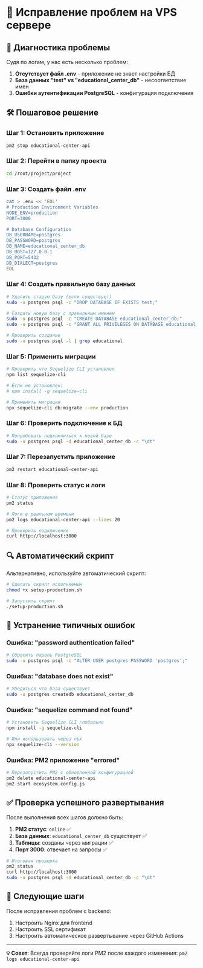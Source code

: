 # 🔧 Исправление проблем на VPS сервере

## 🚨 Диагностика проблемы

Судя по логам, у нас есть несколько проблем:
1. **Отсутствует файл .env** - приложение не знает настройки БД
2. **База данных "test" vs "educational_center_db"** - несоответствие имен
3. **Ошибки аутентификации PostgreSQL** - конфигурация подключения

## 🛠️ Пошаговое решение

### Шаг 1: Остановить приложение
```bash
pm2 stop educational-center-api
```

### Шаг 2: Перейти в папку проекта
```bash
cd /root/project/project
```

### Шаг 3: Создать файл .env
```bash
cat > .env << 'EOL'
# Production Environment Variables
NODE_ENV=production
PORT=3000

# Database Configuration
DB_USERNAME=postgres
DB_PASSWORD=postgres
DB_NAME=educational_center_db
DB_HOST=127.0.0.1
DB_PORT=5432
DB_DIALECT=postgres
EOL
```

### Шаг 4: Создать правильную базу данных
```bash
# Удалить старую базу (если существует)
sudo -u postgres psql -c "DROP DATABASE IF EXISTS test;"

# Создать новую базу с правильным именем
sudo -u postgres psql -c "CREATE DATABASE educational_center_db;"
sudo -u postgres psql -c "GRANT ALL PRIVILEGES ON DATABASE educational_center_db TO postgres;"

# Проверить создание
sudo -u postgres psql -l | grep educational
```

### Шаг 5: Применить миграции
```bash
# Проверить что Sequelize CLI установлен
npm list sequelize-cli

# Если не установлен:
# npm install -g sequelize-cli

# Применить миграции
npx sequelize-cli db:migrate --env production
```

### Шаг 6: Проверить подключение к БД
```bash
# Попробовать подключиться к новой базе
sudo -u postgres psql -d educational_center_db -c "\dt"
```

### Шаг 7: Перезапустить приложение
```bash
pm2 restart educational-center-api
```

### Шаг 8: Проверить статус и логи
```bash
# Статус приложения
pm2 status

# Логи в реальном времени
pm2 logs educational-center-api --lines 20

# Проверить подключение
curl http://localhost:3000
```

## 🔍 Автоматический скрипт

Альтернативно, используйте автоматический скрипт:

```bash
# Сделать скрипт исполняемым
chmod +x setup-production.sh

# Запустить скрипт
./setup-production.sh
```

## 🐛 Устранение типичных ошибок

### Ошибка: "password authentication failed"
```bash
# Сбросить пароль PostgreSQL
sudo -u postgres psql -c "ALTER USER postgres PASSWORD 'postgres';"
```

### Ошибка: "database does not exist"
```bash
# Убедиться что база существует
sudo -u postgres createdb educational_center_db
```

### Ошибка: "sequelize command not found"
```bash
# Установить Sequelize CLI глобально
npm install -g sequelize-cli

# Или использовать через npx
npx sequelize-cli --version
```

### Ошибка: PM2 приложение "errored"
```bash
# Перезапустить PM2 с обновленной конфигурацией
pm2 delete educational-center-api
pm2 start ecosystem.config.js
```

## ✅ Проверка успешного развертывания

После выполнения всех шагов должно быть:

1. **PM2 статус**: `online` ✅
2. **База данных**: `educational_center_db` существует ✅
3. **Таблицы**: созданы через миграции ✅
4. **Порт 3000**: отвечает на запросы ✅

```bash
# Итоговая проверка
pm2 status
curl http://localhost:3000
sudo -u postgres psql -d educational_center_db -c "\dt"
```

## 🚀 Следующие шаги

После исправления проблем с backend:
1. Настроить Nginx для frontend
2. Настроить SSL сертификат
3. Настроить автоматическое развертывание через GitHub Actions

---

**💡 Совет**: Всегда проверяйте логи PM2 после каждого изменения: `pm2 logs educational-center-api` 